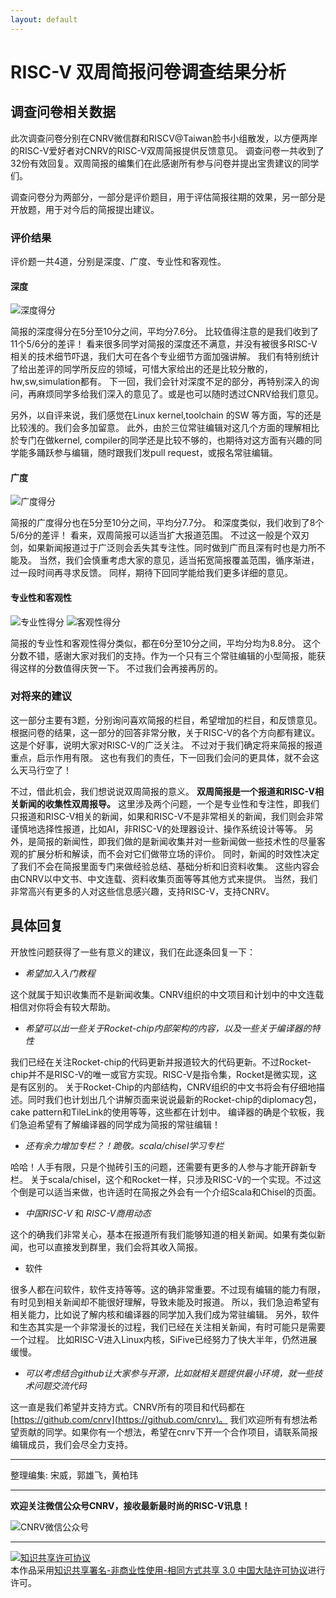 ```yaml
---
layout: default
---
```


# RISC-V 双周简报问卷调查结果分析

## 调查问卷相关数据

此次调查问卷分别在CNRV微信群和RISCV@Taiwan脸书小组散发，以方便两岸的RISC-V爱好者对CNRV的RISC-V双周简报提供反馈意见。
调查问卷一共收到了32份有效回复。双周简报的编集们在此感谢所有参与问卷并提出宝贵建议的同学们。

调查问卷分为两部分，一部分是评价题目，用于评估简报往期的效果，另一部分是开放题，用于对今后的简报提出建议。

### 评价结果

评价题一共4道，分别是深度、广度、专业性和客观性。

#### 深度

![深度得分](/assets/images/bi-weekly-rpts/2017-10-12-questionaire/depth.png)

简报的深度得分在5分至10分之间，平均分7.6分。
比较值得注意的是我们收到了11个5/6分的差评！
看来很多同学对简报的深度还不满意，并没有被很多RISC-V相关的技术细节吓退，我们大可在各个专业细节方面加强讲解。
我们有特别统计了给出差评的同学所反应的领域，可惜大家给出的还是比较分散的，hw,sw,simulation都有。
下一回，我们会针对深度不足的部分，再特别深入的询问，再麻烦同学多给我们深入的意见了。或是也可以随时透过CNRV给我们意见。

另外，以自评来说，我们感觉在Linux kernel,toolchain 的SW 等方面，写的还是比较浅的。我们会多加留意。
此外，由於三位常驻编辑对这几个方面的理解相比於专门在做kernel, compiler的同学还是比较不够的，也期待对这方面有兴趣的同学能多踊跃参与编辑，随时跟我们发pull request，或报名常驻编辑。


#### 广度

![广度得分](/assets/images/bi-weekly-rpts/2017-10-12-questionaire/width.png)

简报的广度得分也在5分至10分之间，平均分7.7分。
和深度类似，我们收到了8个5/6分的差评！
看来，双周简报可以适当扩大报道范围。
不过这一般是个双刃剑，如果新闻报道过于广泛则会丢失其专注性。同时做到广而且深有时也是力所不能及。
当然，我们会慎重考虑大家的意见，适当拓宽简报覆盖范围，循序渐进，过一段时间再寻求反馈。
同样，期待下回同学能给我们更多详细的意见。


#### 专业性和客观性

![专业性得分](/assets/images/bi-weekly-rpts/2017-10-12-questionaire/profession.png)
![客观性得分](/assets/images/bi-weekly-rpts/2017-10-12-questionaire/objectivity.png)

简报的专业性和客观性得分类似，都在6分至10分之间，平均分均为8.8分。
这个分数不错，感谢大家对我们的支持。作为一个只有三个常驻编辑的小型简报，能获得这样的分数值得庆贺一下。
不过我们会再接再厉的。

### 对将来的建议

这一部分主要有3题，分别询问喜欢简报的栏目，希望增加的栏目，和反馈意见。
根据问卷的结果，这一部分的回答非常分散，关于RISC-V的各个方向都有建议。
这是个好事，说明大家对RISC-V的广泛关注。
不过对于我们确定将来简报的报道重点，启示作用有限。
这也有我们的责任，下一回我们会问的更具体，就不会这么天马行空了！

不过，借此机会，我们想说说双周简报的意义。
**双周简报是一个报道和RISC-V相关新闻的收集性双周报导。**
这里涉及两个问题，一个是专业性和专注性，即我们只报道和RISC-V相关的新闻，如果和RISC-V不是非常相关的新闻，我们则会非常谨慎地选择性报道，比如AI，非RISC-V的处理器设计、操作系统设计等等。
另外，是简报的新闻性，即我们做的是新闻收集并对一些新闻做一些技术性的尽量客观的扩展分析和解读，而不会对它们做带立场的评价。
同时，新闻的时效性决定了我们不会在简报里面专门来做经验总结、基础分析和旧资料收集。
这些内容会由CNRV以中文书、中文连载、资料收集页面等等其他方式来提供。
当然，我们非常高兴有更多的人对这些信息感兴趣，支持RISC-V，支持CNRV。

## 具体回复

开放性问题获得了一些有意义的建议，我们在此逐条回复一下：

- *希望加入入门教程*

这个就属于知识收集而不是新闻收集。CNRV组织的中文项目和计划中的中文连载相信对你将会有较大帮助。

- *希望可以出一些关于Rocket-chip内部架构的内容，以及一些关于编译器的特性*

我们已经在关注Rocket-chip的代码更新并报道较大的代码更新。不过Rocket-chip并不是RISC-V的唯一或官方实现。RISC-V是指令集，Rocket是微实现，这是有区别的。
关于Rocket-Chip的内部结构，CNRV组织的中文书将会有仔细地描述。同时我们也计划出几个讲解页面来说说最新的Rocket-chip的diplomacy包，cake pattern和TileLink的使用等等，这些都在计划中。
编译器的确是个软板，我们急迫希望有了解编译器的同学成为简报的常驻编辑！

- *还有余力增加专栏？！跪敬。scala/chisel学习专栏*

哈哈！人手有限，只是个抛砖引玉的问题，还需要有更多的人参与才能开辟新专栏。
关于scala/chisel，这个和Rocket一样，只涉及RISC-V的一个实现。不过这个倒是可以适当来做，也许适时在简报之外会有一个介绍Scala和Chisel的页面。

- *中国RISC-V* 和 *RISC-V商用动态*

这个的确我们非常关心，基本在报道所有我们能够知道的相关新闻。如果有类似新闻，也可以直接发到群里，我们会将其收入简报。

- 软件

很多人都在问软件，软件支持等等。这的确非常重要。不过现有编辑的能力有限，有时见到相关新闻却不能很好理解，导致未能及时报道。
所以，我们急迫希望有相关能力，比如说了解内核和编译器的同学加入我们成为常驻编辑。
另外，软件和生态其实是一个非常漫长的过程，我们已经在关注相关新闻，有时可能只是需要一个过程。
比如RISC-V进入Linux内核，SiFive已经努力了快大半年，仍然进展缓慢。

- *可以考虑结合github让大家参与开源，比如就相关题提供最小环境，就一些技术问题交流代码*

这一直是我们希望并支持方式。CNRV所有的项目和代码都在[https://github.com/cnrv](https://github.com/cnrv)。
我们欢迎所有有想法希望贡献的同学。如果你有一个想法，希望在cnrv下开一个合作项目，请联系简报编辑成员，我们会尽全力支持。


----

整理编集: 宋威，郭雄飞，黄柏玮

----

**欢迎关注微信公众号CNRV，接收最新最时尚的RISC-V讯息！**

![CNRV微信公众号](/assets/images/cnrv_qr.png)

----

<a rel="license" href="http://creativecommons.org/licenses/by-nc-sa/3.0/cn/"><img alt="知识共享许可协议" style="border-width:0" src="https://i.creativecommons.org/l/by-nc-sa/3.0/cn/80x15.png" /></a><br />本作品采用<a rel="license" href="http://creativecommons.org/licenses/by-nc-sa/3.0/cn/">知识共享署名-非商业性使用-相同方式共享 3.0 中国大陆许可协议</a>进行许可。
